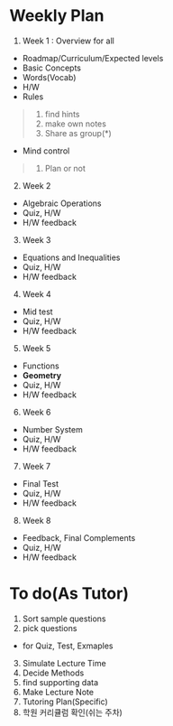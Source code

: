 # Weekly Plan

1. Week 1 : Overview for all
- Roadmap/Curriculum/Expected levels
- Basic Concepts
- Words(Vocab)
- H/W
- Rules
> 1. find hints
> 2. make own notes
> 3. Share as group(*)
- Mind control
> 1. Plan or not
2. Week 2 
- Algebraic Operations
- Quiz, H/W
- H/W feedback
3. Week 3 
- Equations and Inequalities
- Quiz, H/W
- H/W feedback
4. Week 4
- Mid test
- Quiz, H/W
- H/W feedback
5. Week 5
- Functions
- **Geometry**
- Quiz, H/W
- H/W feedback
6. Week 6
- Number System
- Quiz, H/W
- H/W feedback
7. Week 7
- Final Test
- Quiz, H/W
- H/W feedback
8. Week 8
- Feedback, Final Complements
- Quiz, H/W
- H/W feedback

# To do(As Tutor)
1. Sort sample questions
2. pick questions
- for Quiz, Test, Exmaples
3. Simulate Lecture Time
4. Decide Methods
5. find supporting data
6. Make Lecture Note
7. Tutoring Plan(Specific)
8. 학원 커리큘럼 확인(쉬는 주차)